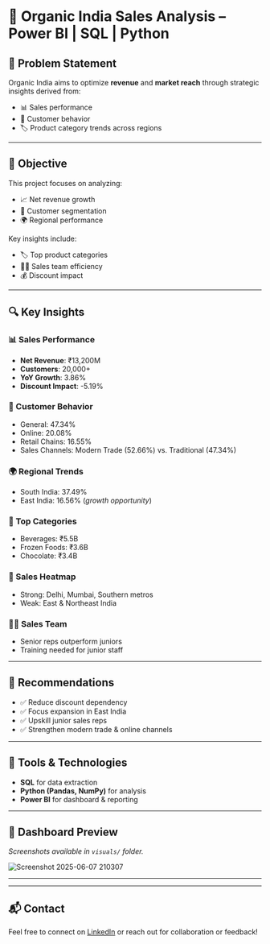 # 🌿 Organic India Sales Analysis – Power BI | SQL | Python

## 📌 Problem Statement

Organic India aims to optimize **revenue** and **market reach** through strategic insights derived from:
- 📊 Sales performance
- 👥 Customer behavior
- 🏷️ Product category trends across regions

---

## 🎯 Objective

This project focuses on analyzing:
- 📈 Net revenue growth
- 🎯 Customer segmentation
- 🌍 Regional performance

Key insights include:
- 🏷️ Top product categories
- 👨‍💼 Sales team efficiency
- 💰 Discount impact

---

## 🔍 Key Insights

### 📊 Sales Performance
- **Net Revenue**: ₹13,200M
- **Customers**: 20,000+
- **YoY Growth**: 3.86%
- **Discount Impact**: -5.19%

### 👥 Customer Behavior
- General: 47.34%
- Online: 20.08%
- Retail Chains: 16.55%
- Sales Channels: Modern Trade (52.66%) vs. Traditional (47.34%)

### 🌍 Regional Trends
- South India: 37.49%
- East India: 16.56% (*growth opportunity*)

### 🥤 Top Categories
- Beverages: ₹5.5B
- Frozen Foods: ₹3.6B
- Chocolate: ₹3.4B

### 📍 Sales Heatmap
- Strong: Delhi, Mumbai, Southern metros
- Weak: East & Northeast India

### 👨‍💼 Sales Team
- Senior reps outperform juniors
- Training needed for junior staff

---

## 🚀 Recommendations

- ✅ Reduce discount dependency
- ✅ Focus expansion in East India
- ✅ Upskill junior sales reps
- ✅ Strengthen modern trade & online channels

---

## 🧰 Tools & Technologies

- **SQL** for data extraction
- **Python (Pandas, NumPy)** for analysis
- **Power BI** for dashboard & reporting

---

## 📸 Dashboard Preview

*Screenshots available in `visuals/` folder.*

![Screenshot 2025-06-07 210307](https://github.com/user-attachments/assets/80bd1f46-ec54-4f08-bb99-27710e581f11)

---

---

## 📬 Contact

Feel free to connect on [LinkedIn](www.linkedin.com/in/amit-tiwari-214197311) or reach out for collaboration or feedback!

